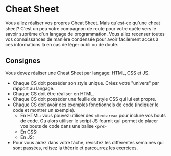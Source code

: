 # Cheat Sheet

Vous allez réaliser vos propres Cheat Sheet. Mais qu'est-ce qu'une cheat sheet? C'est un peu votre compagnon de route pour votre quête vers le savoir suprême d'un langage de programmation. Vous allez recenser toutes vos connaissances de manière condensée pour avoir facilement accès à ces informations là en cas de léger oubli ou de doute.

## Consignes

Vous devez réaliser une Cheat Sheet par langage: HTML, CSS et JS.

* Chaque CS doit posséder son style unique. Créez votre "univers" par rapport au langage.
* Chaque CS doit être réaliser en HTML.
* Chaque CS doit posséder une feuille de style CSS qui lui est propre.
* Chaque CS doit avoir des exemples fonctionnels de code (indiquer le code et montrer un exemple).
  * En HTML: vous pouvez utiliser des `<textarea>` pour inclure vos bouts de code. Ou alors utiliser le script JS fournit qui permet de placer vos bouts de code dans une balise `<pre>`
  * En CSS: 
  * En JS:
* Pour vous aidez dans votre tâche, revisitez les différentes semaines qui sont passées, relisez la théorie et parcourrez les exercices.

